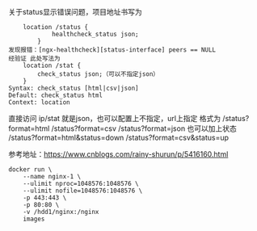 关于status显示错误问题，项目地址书写为  
```
	location /status {
            healthcheck_status json;
        } 
发现报错：[ngx-healthcheck][status-interface] peers == NULL 
经验证 此处写法为
	location /stat {
		check_status json;（可以不指定json）
	}
Syntax: check_status [html|csv|json]
Default: check_status html
Context: location
```
直接访问 ip/stat 就是json，也可以配置上不指定，url上指定 格式为
/status?format=html
/status?format=csv
/status?format=json
也可以加上状态
/status?format=html&status=down
/status?format=csv&status=up

参考地址：https://www.cnblogs.com/rainy-shurun/p/5416160.html  
```
docker run \
	--name nginx-1 \
	--ulimit nproc=1048576:1048576 \
	--ulimit nofile=1048576:1048576 \
	-p 443:443 \
	-p 80:80 \
	-v /hdd1/nginx:/nginx
	images
```
